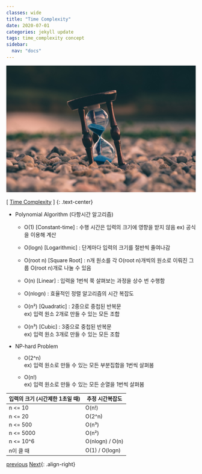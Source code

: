 ```yaml
---
classes: wide
title: "Time Complexity"
date: 2020-07-01
categories: jekyll update
tags: time_complexity concept
sidebar:
  nav: "docs"
---
```


![Image of Time Complexity](/assets/images/time_complexity.jpg "Time Complexity")

[ [Time Complexity](https://en.wikipedia.org/wiki/Time_complexity, "Wikipedia (Time Complexity)") ]
{: .text-center}    


* Polynomial Algorithm (다항시간 알고리즘)

  + O(1) [Constant-time] : 수행 시간은 입력의 크기에 영향을 받지 않음
    ex) 공식을 이용해 계산

  + O(logn) [Logarithmic] : 단계마다 입력의 크기를 절반씩 줄여나감
  + O(root n) [Square Root] : n개 원소를 각 O(root n)개씩의 원소로 이뤄진 그룹 O(root n)개로 나눌 수 있음
  + O(n) [Linear] : 입력을 1번씩 쭉 살펴보는 과정을 상수 번 수행함
  + O(nlogn) : 효율적인 정렬 알고리즘의 시간 복잡도
  + O(n²) [Quadratic] : 2중으로 중첩된 반복문  
    ex) 입력 원소 2개로 만들 수 있는 모든 조합
  + O(n³) [Cubic] : 3중으로 중첩된 반복문  
    ex) 입력 원소 3개로 만들 수 있는 모든 조합    


* NP-hard Problem
  + O(2^n)  
    ex) 입력 원소로 만들 수 있는 모든 부분집합을 1번씩 살펴봄

  + O(n!)  
    ex) 입력 원소로 만들 수 있는 모든 순열을 1번씩 살펴봄    


<center>

입력의 크기 (시간제한 1초일 때) | 추정 시간복잡도
----------------------------- | --------------
n <= 10 | O(n!)
n <= 20 | O(2^n)
n <= 500 | O(n³)
n <= 5000 | O(n²)
n <= 10^6 | O(nlogn) / O(n)
n이 클 때 | O(1) / O(logn)

</center>


<a href="https://changpulmu.github.io/jekyll/update/Algorithm-post/" class="btn btn--inverse btn--large">previous</a>
<a href="https://changpulmu.github.io/jekyll/update/Recursion-Algorithm-post/" class="btn btn--inverse btn--large">Next</a>{: .align-right}
